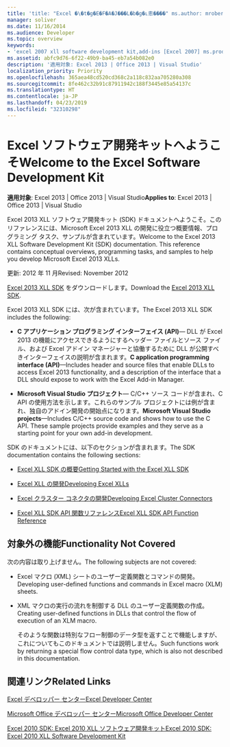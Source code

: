 ```yaml
---
title: 'title: "Excel �\�t�g�E�F�A�J���L�b�g�ւ悤����" ms.author: mroberts author: mroberts manager: soliver ms.date: 11/16/2014 ms.audience: Developer ms.topic: overview keywords:'
manager: soliver
ms.date: 11/16/2014
ms.audience: Developer
ms.topic: overview
keywords:
- 'excel 2007 xll software development kit,add-ins [Excel 2007] ms.prod: office-online-server localization_priority: Normal ms.assetid: abfc9d76-6f22-49b9-ba45-eb7a54b082e0'
ms.assetid: abfc9d76-6f22-49b9-ba45-eb7a54b082e0
description: '適用対象: Excel 2013 | Office 2013 | Visual Studio'
localization_priority: Priority
ms.openlocfilehash: 365aea48cd520cd368c2a118c832aa705280a308
ms.sourcegitcommit: 8fe462c32b91c87911942c188f3445e85a54137c
ms.translationtype: HT
ms.contentlocale: ja-JP
ms.lasthandoff: 04/23/2019
ms.locfileid: "32310298"
---
```

# <a name="welcome-to-the-excel-software-development-kit"></a><span data-ttu-id="c4192-104">Excel ソフトウェア開発キットへようこそ</span><span class="sxs-lookup"><span data-stu-id="c4192-104">Welcome to the Excel Software Development Kit</span></span>

 <span data-ttu-id="c4192-105">**適用対象**: Excel 2013 | Office 2013 | Visual Studio</span><span class="sxs-lookup"><span data-stu-id="c4192-105">**Applies to**: Excel 2013 | Office 2013 | Visual Studio</span></span> 
  
<span data-ttu-id="c4192-p101">Excel 2013 XLL ソフトウェア開発キット (SDK) ドキュメントへようこそ。このリファレンスには、Microsoft Excel 2013 XLL の開発に役立つ概要情報、プログラミング タスク、サンプルが含まれています。</span><span class="sxs-lookup"><span data-stu-id="c4192-p101">Welcome to the Excel 2013 XLL Software Development Kit (SDK) documentation. This reference contains conceptual overviews, programming tasks, and samples to help you develop Microsoft Excel 2013 XLLs.</span></span>
  
<span data-ttu-id="c4192-108">更新: 2012 年 11 月</span><span class="sxs-lookup"><span data-stu-id="c4192-108">Revised: November 2012</span></span>
  
<span data-ttu-id="c4192-109">[Excel 2013 XLL SDK](https://go.microsoft.com/fwlink/?LinkID=251082&amp;clcid=0x409) をダウンロードします。</span><span class="sxs-lookup"><span data-stu-id="c4192-109">Download the [Excel 2013 XLL SDK](https://go.microsoft.com/fwlink/?LinkID=251082&amp;clcid=0x409).</span></span>
  
<span data-ttu-id="c4192-110">Excel 2013 XLL SDK には、次が含まれています。</span><span class="sxs-lookup"><span data-stu-id="c4192-110">The Excel 2013 XLL SDK includes the following:</span></span>
  
- <span data-ttu-id="c4192-111">**C アプリケーション プログラミング インターフェイス (API)**— DLL が Excel 2013 の機能にアクセスできるようにするヘッダー ファイルとソース ファイル、および Excel アドイン マネージャーと協働するために DLL が公開すべきインターフェイスの説明が含まれます。</span><span class="sxs-lookup"><span data-stu-id="c4192-111">**C application programming interface (API)**—Includes header and source files that enable DLLs to access Excel 2013 functionality, and a description of the interface that a DLL should expose to work with the Excel Add-in Manager.</span></span>
    
- <span data-ttu-id="c4192-p102">**Microsoft Visual Studio プロジェクト**— C/C++ ソース コードが含まれ、C API の使用方法を示します。これらのサンプル プロジェクトには例が含まれ、独自のアドイン開発の開始点になります。</span><span class="sxs-lookup"><span data-stu-id="c4192-p102">**Microsoft Visual Studio projects**—Includes C/C++ source code and shows how to use the C API. These sample projects provide examples and they serve as a starting point for your own add-in development.</span></span>
    
<span data-ttu-id="c4192-114">SDK のドキュメントには、以下のセクションが含まれます。</span><span class="sxs-lookup"><span data-stu-id="c4192-114">The SDK documentation contains the following sections:</span></span>
  
- [<span data-ttu-id="c4192-115">Excel XLL SDK の概要</span><span class="sxs-lookup"><span data-stu-id="c4192-115">Getting Started with the Excel XLL SDK</span></span>](getting-started-with-the-excel-xll-sdk.md)
    
- [<span data-ttu-id="c4192-116">Excel XLL の開発</span><span class="sxs-lookup"><span data-stu-id="c4192-116">Developing Excel XLLs</span></span>](developing-excel-xlls.md)
    
- [<span data-ttu-id="c4192-117">Excel クラスター コネクタの開発</span><span class="sxs-lookup"><span data-stu-id="c4192-117">Developing Excel Cluster Connectors</span></span>](developing-excel-cluster-connectors.md)
    
- [<span data-ttu-id="c4192-118">Excel XLL SDK API 関数リファレンス</span><span class="sxs-lookup"><span data-stu-id="c4192-118">Excel XLL SDK API Function Reference</span></span>](excel-xll-sdk-api-function-reference.md)
    
## <a name="functionality-not-covered"></a><span data-ttu-id="c4192-119">対象外の機能</span><span class="sxs-lookup"><span data-stu-id="c4192-119">Functionality Not Covered</span></span>

<span data-ttu-id="c4192-120">次の内容は取り上げません。</span><span class="sxs-lookup"><span data-stu-id="c4192-120">The following subjects are not covered:</span></span>
  
- <span data-ttu-id="c4192-121">Excel マクロ (XML) シートのユーザー定義関数とコマンドの開発。</span><span class="sxs-lookup"><span data-stu-id="c4192-121">Developing user-defined functions and commands in Excel macro (XLM) sheets.</span></span>
    
- <span data-ttu-id="c4192-122">XML マクロの実行の流れを制御する DLL のユーザー定義関数の作成。</span><span class="sxs-lookup"><span data-stu-id="c4192-122">Creating user-defined functions in DLLs that control the flow of execution of an XLM macro.</span></span>
    
    <span data-ttu-id="c4192-123">そのような関数は特別なフロー制御のデータ型を返すことで機能しますが、これについてもこのドキュメントでは説明しません。</span><span class="sxs-lookup"><span data-stu-id="c4192-123">Such functions work by returning a special flow control data type, which is also not described in this documentation.</span></span>
    
## <a name="related-links"></a><span data-ttu-id="c4192-124">関連リンク</span><span class="sxs-lookup"><span data-stu-id="c4192-124">Related Links</span></span>

[<span data-ttu-id="c4192-125">Excel デベロッパー センター</span><span class="sxs-lookup"><span data-stu-id="c4192-125">Excel Developer Center</span></span>](https://msdn.microsoft.com/office/aa905411.aspx)
  
[<span data-ttu-id="c4192-126">Microsoft Office デベロッパー センター</span><span class="sxs-lookup"><span data-stu-id="c4192-126">Microsoft Office Developer Center</span></span>](https://msdn.microsoft.com/office/default.aspx)
  
[<span data-ttu-id="c4192-127">Excel 2010 SDK: Excel 2010 XLL ソフトウェア開発キット</span><span class="sxs-lookup"><span data-stu-id="c4192-127">Excel 2010 SDK: Excel 2010 XLL Software Development Kit</span></span>](https://go.microsoft.com/fwlink/?LinkID=186435&amp;clcid=0x409)
  

